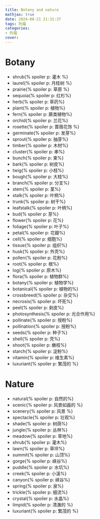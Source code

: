 ```yaml
---
title: Botany and nature
mathjax: true
date: 2024-08-21 21:31:37
tags: 托福
categories:
- 托福
cover:
---
```


# Botany
- shrub{% spoiler p: 灌木 %}
- laurel{% spoiler p: 月桂树 %}
- prairie{% spoiler p: 草原 %}
- sequoia{% spoiler p: 红杉%}
- herb{% spoiler p: 草药%}
- plant{% spoiler p: 植物%}
- fern{% spoiler p: 蕨类植物%}
- orchid{% spoiler p: 兰花%}
- rosette{% spoiler p: 蔷薇花饰 %}
- germinate{% spoiler p: 发芽%}
- sprout{% spoiler p: 抽芽%}
- timber{% spoiler p: 木材%}
- cluster{% spoiler p: 串%}
- bunch{% spoiler p: 束%}
- bark{% spoiler p: 树皮%}
- twig{% spoiler p: 小枝%}
- bough{% spoiler p: 大枝%}
- branch{% spoiler p: 分支%}
- stem{% spoiler p: 茎%}
- stalk{% spoiler p: 叶柄%}
- trunk{% spoiler p: 树干%}
- leafstalk{% spoiler p: 叶柄%}
- bud{% spoiler p: 芽%}
- flower{% spoiler p: 花%}
- foliage{% spoiler p: 叶子%}
- petal{% spoiler p: 花瓣%}
- cell{% spoiler p: 细胞%}
- tissue{% spoiler p: 组织%}
- husk{% spoiler p: 外壳%}
- pollen{% spoiler p: 花粉%}
- root{% spoiler p: 根%}
- log{% spoiler p: 原木%}
- flora{% spoiler p: 植物群%}
- botany{% spoiler p: 植物学%}
- botanical{% spoiler p: 植物的%}
- crossbreed{% spoiler p: 杂交%}
- necrosis{% spoiler p: 坏死%}
- peel{% spoiler p: 剥皮%}
- photosynthesis{% spoiler p: 光合作用%}
- pollinate{% spoiler p: 授粉%}
- pollination{% spoiler p: 授粉%}
- seeds{% spoiler p: 种子%}
- shell{% spoiler p: 壳%}
- shoot{% spoiler p: 嫩枝%}
- starch{% spoiler p: 淀粉%}
- vitamin{% spoiler p: 维生素%}
- luxuriant{% spoiler p: 繁茂的 %}

# Nature
- natural{% spoiler p: 自然的%}
- scenic{% spoiler p: 风景如画的 %}
- scenery{% spoiler p: 风景 %}
- spectacle{% spoiler p: 壮观%}
- shade{% spoiler p: 树荫%}
- jungle{% spoiler p: 丛林%}
- meadow{% spoiler p: 草地%}
- shrub{% spoiler p: 灌木%}
- lawn{% spoiler p: 草坪%}
- summit{% spoiler p: 山顶%}
- gorge{% spoiler p: 峡谷%}
- puddle{% spoiler p: 水坑%}
- creek{% spoiler p: 小溪%}
- canyon{% spoiler p: 峡谷%}
- spring{% spoiler p: 泉%}
- trickle{% spoiler p: 细流%}
- crystal{% spoiler p: 水晶%}
- limpid{% spoiler p: 清澈的 %}
- luxuriant{% spoiler p: 繁茂的 %}

